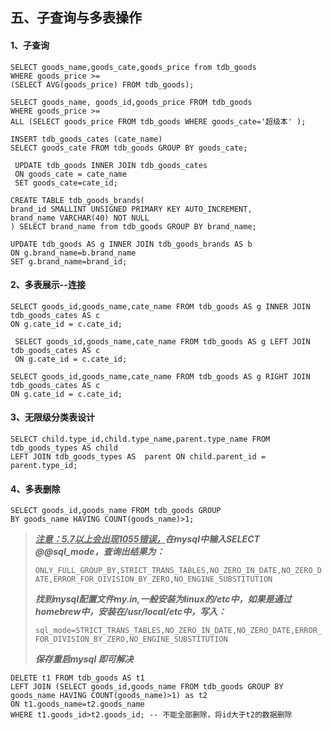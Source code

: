 ## 五、子查询与多表操作

#### 1、子查询

```mysql
SELECT goods_name,goods_cate,goods_price from tdb_goods 
WHERE goods_price >= 
(SELECT AVG(goods_price) FROM tdb_goods);  
```

<!--比较运算符 ANY SOME ALL(相当于筛选功能，大于任何一个返回值，大于所有返回值) -->

```mysql
SELECT goods_name, goods_id,goods_price FROM tdb_goods 
WHERE goods_price >= 
ALL (SELECT goods_price FROM tdb_goods WHERE goods_cate='超级本' );
```

<!--INSERT ... SELECT 将查询的结果插入数据表-->

```mysql
INSERT tdb_goods_cates (cate_name) 
SELECT goods_cate FROM tdb_goods GROUP BY goods_cate; 
```

<!--参照分类表更新商品表--多表更新(利用另外的表更新本表的记录-->

```mysql
 UPDATE tdb_goods INNER JOIN tdb_goods_cates 
 ON goods_cate = cate_name 
 SET goods_cate=cate_id; 
```



<!--一步创建并同步品牌表 CREATE TABLE...SELECT-->

```mysql
CREATE TABLE tdb_goods_brands(
brand_id SMALLINT UNSIGNED PRIMARY KEY AUTO_INCREMENT,
brand_name VARCHAR(40) NOT NULL
) SELECT brand_name from tdb_goods GROUP BY brand_name;
```

<!--!注意意加表别名-->

```mysql
UPDATE tdb_goods AS g INNER JOIN tdb_goods_brands AS b 
ON g.brand_name=b.brand_name 
SET g.brand_name=brand_id; 
```

#### 2、多表展示--连接

<!--INNER JOIN （左表和右表都符合连接条件的记录）-->

```mysql
SELECT goods_id,goods_name,cate_name FROM tdb_goods AS g INNER JOIN tdb_goods_cates AS c 
ON g.cate_id = c.cate_id;
```

<!--左外链接（left关键字左边为左侧表，显示左测表字段的全部和右侧表字段的交集）-->

```mysql
 SELECT goods_id,goods_name,cate_name FROM tdb_goods AS g LEFT JOIN tdb_goods_cates AS c 
 ON g.cate_id = c.cate_id;
```

<!--右外链接（right关键字左边为左侧表，显示左测表字段的全部和右侧表字段的交集-->

```mysql
SELECT goods_id,goods_name,cate_name FROM tdb_goods AS g RIGHT JOIN tdb_goods_cates AS c 
ON g.cate_id = c.cate_id;
```

#### 3、无限级分类表设计

<!--把一个表想象为两个表使用别名尽心连接-->

```mysql
SELECT child.type_id,child.type_name,parent.type_name FROM tdb_goods_types AS child 
LEFT JOIN tdb_goods_types AS  parent ON child.parent_id = parent.type_id;
```

#### 4、多表删除

<!--查询姓名重复的内容-->

```mysql
SELECT goods_id,goods_name FROM tdb_goods GROUP 
BY goods_name HAVING COUNT(goods_name)>1;
```

> ***<u>注意：5.7以上会出现1055错误，</u>在mysql中输入SELECT @@sql_mode，查询出结果为：***
>
> `ONLY_FULL_GROUP_BY,STRICT_TRANS_TABLES,NO_ZERO_IN_DATE,NO_ZERO_DATE,ERROR_FOR_DIVISION_BY_ZERO,NO_ENGINE_SUBSTITUTION`
>
> ***找到mysql配置文件my.in,一般安装为linux的/etc中，如果是通过homebrew中，安装在/usr/local/etc中，写入：***
>
> `sql_mode=STRICT_TRANS_TABLES,NO_ZERO_IN_DATE,NO_ZERO_DATE,ERROR_FOR_DIVISION_BY_ZERO,NO_ENGINE_SUBSTITUTION`
>
> ***保存重启mysql 即可解决***

<!--多表删除-->

```mysql
DELETE t1 FROM tdb_goods AS t1 
LEFT JOIN (SELECT goods_id,goods_name FROM tdb_goods GROUP BY goods_name HAVING COUNT(goods_name)>1) as t2      
ON t1.goods_name=t2.goods_name    
WHERE t1.goods_id>t2.goods_id; -- 不能全部删除，将id大于t2的数据删除
```

